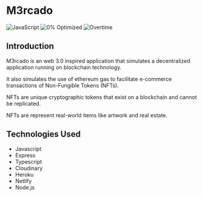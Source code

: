 # M3rcado

![JavaScript](https://forthebadge.com/images/badges/made-with-javascript.svg) ![0% Optimized](https://forthebadge.com/images/badges/0-percent-optimized.svg) ![Overtime](https://forthebadge.com/images/badges/powered-by-overtime.svg)

## Introduction

M3rcado is an web 3.0 inspired application that simulates a decentralized application running on blockchain technology.

It also simulates the use of ethereum gas to facilitate e-commerce transactions of Non-Fungible Tokens (NFTs).

NFTs are unique cryptographic tokens that exist on a blockchain and cannot be replicated.

NFTs are  represent real-world items like artwork and real estate.

## Technologies Used

* Javascript
* Express
* Typescript
* Cloudinary
* Heroku
* Netlify
* Node.js
